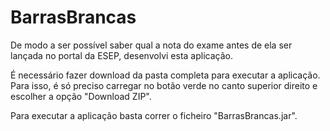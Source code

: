 # BarrasBrancas

De modo a ser possível saber qual a nota do exame antes de ela ser lançada no portal da ESEP, desenvolvi esta aplicação. 

É necessário fazer download da pasta completa para executar a aplicação. Para isso, é só preciso carregar no botão verde no canto superior direito e escolher a opção "Download ZIP".

Para executar a aplicação basta correr o ficheiro "BarrasBrancas.jar".
